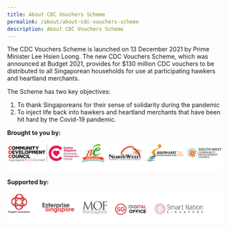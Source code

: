 ```yaml
---
title: About CDC Vouchers Scheme
permalink: /about/about-cdc-vouchers-scheme
description: About CDC Vouchers Scheme
---
```

The CDC Vouchers Scheme is launched on 13 December 2021 by Prime Minister Lee Hsien Loong. The new CDC Vouchers Scheme, which was announced at Budget 2021, provides for $130 million CDC vouchers to be distributed to all Singaporean households for use at participating hawkers and heartland merchants.

The Scheme has two key objectives: 
1. To thank Singaporeans for their sense of solidarity during the pandemic
2. To inject life back into hawkers and heartland merchants that have been hit hard by the Covid-19 pandemic.


**Brought to you by:**

![Brought to you by](/images/brought-by.png)

**Supported by:**

![Supported by](/images/supported-by.png)